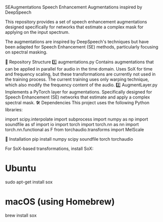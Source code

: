 SEAugmentations
Speech Enhancement Augmentations inspired by DeepSpeech

This repository provides a set of speech enhancement augmentations designed specifically for networks that estimate a complex mask for applying on the input spectrum.

The augmentations are inspired by DeepSpeech's techniques but have been adapted for Speech Enhancement (SE) methods, particularly focusing on spectral masking.

📂 Repository Structure
1️⃣ augmentations.py
Contains augmentations that can be applied in parallel for audio in the time domain.
Uses SoX for time and frequency scaling, but these transformations are currently not used in the training process.
The current training uses only warping technique, which also modify the frequency content of the audio.
2️⃣ AugmentLayer.py
Implements a PyTorch layer for augmentations.
Specifically designed for Speech Enhancement (SE) networks that estimate and apply a complex spectral mask.
🛠 Dependencies
This project uses the following Python libraries:

import scipy.interpolate
import subprocess
import numpy as np
import soundfile as sf
import io
import torch
import torch.nn as nn
import torch.nn.functional as F
from torchaudio.transforms import MelScale

📌 Installation
pip install numpy scipy soundfile torch torchaudio


For SoX-based transformations, install SoX:
# Ubuntu
sudo apt-get install sox

# macOS (using Homebrew)
brew install sox
